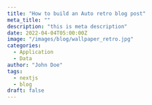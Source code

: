 ```yaml
---
title: "How to build an Auto retro blog post"
meta_title: ""
description: "this is meta description"
date: 2022-04-04T05:00:00Z
image: "/images/blog/wallpaper_retro.jpg"
categories:
  - Application
  - Data
author: "John Doe"
tags:
  - nextjs
  - blog
draft: false
---
```



